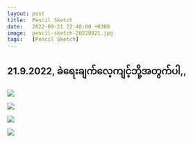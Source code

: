 ```yaml
---
layout: post
title:  Pencil Sketch
date:   2022-09-21 22:48:00 +0300
image:  pencil-sketch-20220921.jpg
tags:   [Pencil Sketch]
---
```

## 21.9.2022, ခဲ​ရေးချက် ​လေ့ကျင့်ဘို့အတွက်ပါ,,

![]({{site.baseurl}}/img/pencil-sketch-20220921/01.jpg)

![]({{site.baseurl}}/img/pencil-sketch-20220921/02.jpg)

![]({{site.baseurl}}/img/pencil-sketch-20220921/03.jpg)

![]({{site.baseurl}}/img/pencil-sketch-20220921/04.jpg)
